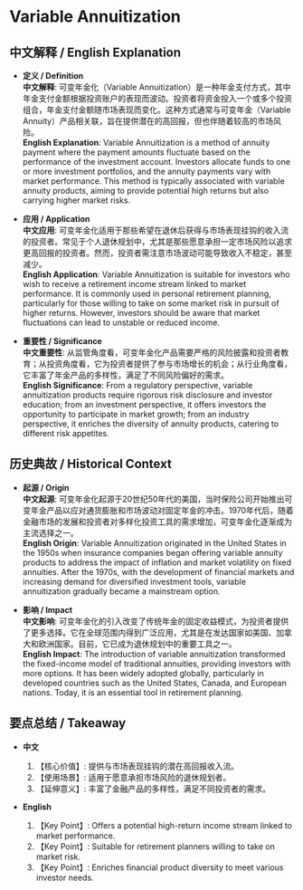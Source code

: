 # Variable Annuitization

## 中文解释 / English Explanation

* **定义 / Definition**  
  **中文解释**: 可变年金化（Variable Annuitization）是一种年金支付方式，其中年金支付金额根据投资账户的表现而波动。投资者将资金投入一个或多个投资组合，年金支付金额随市场表现而变化。这种方式通常与可变年金（Variable Annuity）产品相关联，旨在提供潜在的高回报，但也伴随着较高的市场风险。  
  **English Explanation**: Variable Annuitization is a method of annuity payment where the payment amounts fluctuate based on the performance of the investment account. Investors allocate funds to one or more investment portfolios, and the annuity payments vary with market performance. This method is typically associated with variable annuity products, aiming to provide potential high returns but also carrying higher market risks.

* **应用 / Application**  
  **中文应用**: 可变年金化适用于那些希望在退休后获得与市场表现挂钩的收入流的投资者。常见于个人退休规划中，尤其是那些愿意承担一定市场风险以追求更高回报的投资者。然而，投资者需注意市场波动可能导致收入不稳定，甚至减少。  
  **English Application**: Variable Annuitization is suitable for investors who wish to receive a retirement income stream linked to market performance. It is commonly used in personal retirement planning, particularly for those willing to take on some market risk in pursuit of higher returns. However, investors should be aware that market fluctuations can lead to unstable or reduced income.

* **重要性 / Significance**  
  **中文重要性**: 从监管角度看，可变年金化产品需要严格的风险披露和投资者教育；从投资角度看，它为投资者提供了参与市场增长的机会；从行业角度看，它丰富了年金产品的多样性，满足了不同风险偏好的需求。  
  **English Significance**: From a regulatory perspective, variable annuitization products require rigorous risk disclosure and investor education; from an investment perspective, it offers investors the opportunity to participate in market growth; from an industry perspective, it enriches the diversity of annuity products, catering to different risk appetites.

## 历史典故 / Historical Context

* **起源 / Origin**  
  **中文起源**: 可变年金化起源于20世纪50年代的美国，当时保险公司开始推出可变年金产品以应对通货膨胀和市场波动对固定年金的冲击。1970年代后，随着金融市场的发展和投资者对多样化投资工具的需求增加，可变年金化逐渐成为主流选择之一。  
  **English Origin**: Variable Annuitization originated in the United States in the 1950s when insurance companies began offering variable annuity products to address the impact of inflation and market volatility on fixed annuities. After the 1970s, with the development of financial markets and increasing demand for diversified investment tools, variable annuitization gradually became a mainstream option.

* **影响 / Impact**  
  **中文影响**: 可变年金化的引入改变了传统年金的固定收益模式，为投资者提供了更多选择。它在全球范围内得到广泛应用，尤其是在发达国家如美国、加拿大和欧洲国家。目前，它已成为退休规划中的重要工具之一。  
  **English Impact**: The introduction of variable annuitization transformed the fixed-income model of traditional annuities, providing investors with more options. It has been widely adopted globally, particularly in developed countries such as the United States, Canada, and European nations. Today, it is an essential tool in retirement planning.

## 要点总结 / Takeaway

* **中文**  
  1. 【核心价值】:  提供与市场表现挂钩的潜在高回报收入流。
  2. 【使用场景】:  适用于愿意承担市场风险的退休规划者。
  3. 【延伸意义】:  丰富了金融产品的多样性，满足不同投资者的需求。

* **English**  
  1. 【Key Point】: Offers a potential high-return income stream linked to market performance.
  2. 【Key Point】: Suitable for retirement planners willing to take on market risk.
  3. 【Key Point】: Enriches financial product diversity to meet various investor needs.